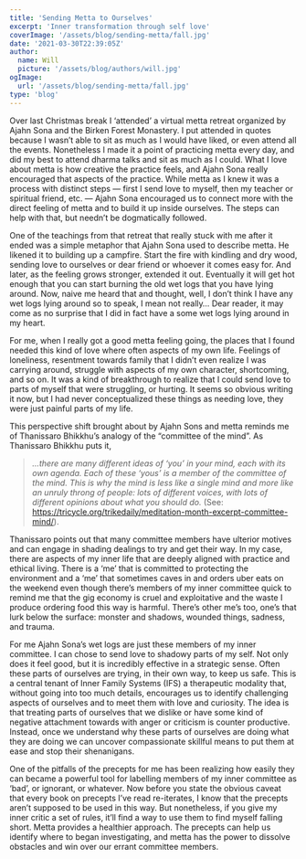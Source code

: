 ```yaml
---
title: 'Sending Metta to Ourselves'
excerpt: 'Inner transformation through self love'
coverImage: '/assets/blog/sending-metta/fall.jpg'
date: '2021-03-30T22:39:05Z'
author:
  name: Will
  picture: '/assets/blog/authors/will.jpg'
ogImage:
  url: '/assets/blog/sending-metta/fall.jpg'
type: 'blog'
---
```


Over last Christmas break I ‘attended’ a virtual metta retreat organized by Ajahn Sona and the Birken Forest Monastery. I put attended in quotes because I wasn’t able to sit as much as I would have liked, or even attend all the events. Nonetheless I made it a point of practicing metta every day, and did my best to attend dharma talks and sit as much as I could. What I love about metta is how creative the practice feels, and Ajahn Sona really encouraged that aspects of the practice. While metta as I knew it was a process with distinct steps — first I send love to myself, then my teacher or spiritual friend, etc. — Ajahn Sona encouraged us to connect more with the direct feeling of metta and to build it up inside ourselves. The steps can help with that, but needn’t be dogmatically followed. 

One of the teachings from that retreat that really stuck with me after it ended was a simple metaphor that Ajahn Sona used to describe metta. He likened it to building up a campfire. Start the fire with kindling and dry wood, sending love to ourselves or dear friend or whoever it comes easy for. And later, as the feeling grows stronger, extended it out. Eventually it will get hot enough that you can start burning the old wet logs that you have lying around. Now, naive me heard that and thought, well, I don’t think I have any wet logs lying around so to speak, I mean not really…  Dear reader, it may come as no surprise that I did in fact have a some wet logs lying around in my heart. 

For me, when I really got a good metta feeling going, the places that I found needed this kind of love where often aspects of my own life. Feelings of loneliness, resentment towards family that I didn’t even realize I was carrying around, struggle with aspects of my own character, shortcoming, and so on. It was a kind of breakthrough to realize that I could send love to parts of myself that were struggling, or hurting. It seems so obvious writing it now, but I had never conceptualized these things as needing love, they were just painful parts of my life. 

This perspective shift brought about by Ajahn Sons and metta reminds me of Thanissaro Bhikkhu’s analogy of the “committee of the mind”. As Thanissaro Bhikkhu puts it, 

><i> …there are many different ideas of ‘you’ in your mind, each with its own agenda. Each of these ‘yous’ is a member of the committee of the mind. This is why the mind is less like a single mind and more like an unruly throng of people: lots of different voices, with lots of different opinions about what you should do.</i>
(See: https://tricycle.org/trikedaily/meditation-month-excerpt-committee-mind/). 

Thanissaro points out that many committee members have ulterior motives and can engage in shading dealings to try and get their way. In my case, there are aspects of my inner life that are deeply aligned with practice and ethical living. There is a ‘me’ that is committed to protecting the environment and a ‘me’ that sometimes caves in and orders uber eats on the weekend even though there’s members of my inner committee quick to remind me that the gig economy is cruel and exploitative and the waste I produce ordering food this way is harmful. There’s other me’s too, one’s that lurk below the surface: monster and shadows, wounded things, sadness, and trauma. 

For me Ajahn Sona’s wet logs are just these members of my inner committee. I can chose to send love to shadowy parts of my self. Not only does it feel good, but it is incredibly effective in a strategic sense. Often these parts of ourselves are trying, in their own way, to keep us safe. This is a central tenant of Inner Family Systems (IFS) a therapeutic modality that, without going into too much details, encourages us to identify challenging aspects of ourselves and to meet them with love and curiosity. The idea is that treating parts of ourselves that we dislike or have some kind of negative attachment towards with anger or criticism is counter productive. Instead, once we understand why these parts of ourselves are doing what they are doing we can uncover compassionate skillful means to put them at ease and stop their shenanigans.

One of the pitfalls of the precepts for me has been realizing how easily they can became a powerful tool for labelling members of my inner committee as ‘bad’, or ignorant, or whatever. Now before you state the obvious caveat that every book on precepts I’ve read re-iterates, I know that the precepts aren’t supposed to be used in this way. But nonetheless, if you give my inner critic a set of rules, it’ll find a way to use them to find myself falling short. Metta provides a healthier approach. The precepts can help us identify where to began investigating, and metta has the power to dissolve obstacles and win over our errant committee members. 